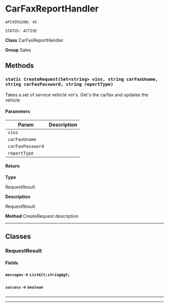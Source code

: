 # CarFaxReportHandler

`APIVERSION: 45`

`STATUS: ACTIVE`



**Class** CarFaxReportHandler


**Group** Sales

## Methods
### `static CreateRequest(Set<string> vins, string carFaxUname, string carFaxPassword, string reportType)`

Takes a set of service vehicle vin's. Get's the carfax and updates the vehicle

#### Parameters

|Param|Description|
|---|---|
|`vins`||
|`carFaxUname`||
|`carFaxPassword`||
|`reportType`||

#### Return

**Type**

RequestResult

**Description**

RequestResult


**Method** CreateRequest description

---
## Classes
### RequestResult
#### Fields

##### `messages` → `List&lt;string&gt;`


##### `success` → `boolean`


---

---
